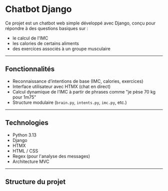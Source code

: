 # Chatbot Django

Ce projet est un chatbot web simple développé avec Django, conçu pour répondre à des questions basiques sur :

- le calcul de l'IMC
- les calories de certains aliments
- des exercices associés à un groupe musculaire

---

## Fonctionnalités

- Reconnaissance d’intentions de base (IMC, calories, exercices)
- Interface utilisateur avec HTMX (chat en direct)
- Calcul dynamique de l’IMC à partir de phrases comme "je pèse 70 kg pour 1m75"
- Structure modulaire (`brain.py`, `intents.py`, `imc.py`, etc.)

---

## Technologies

- Python 3.13
- Django
- HTMX
- HTML / CSS
- Regex (pour l'analyse des messages)
- Architecture MVC

---

## Structure du projet

